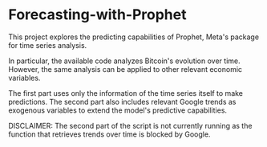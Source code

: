 # Forecasting-with-Prophet
This project explores the predicting capabilities of Prophet, Meta's package for time series analysis.

In particular, the available code analyzes Bitcoin's evolution over time. However, the same analysis can be applied to other relevant economic variables.

The first part uses only the information of the time series itself to make predictions. The second part also includes relevant Google trends as exogenous variables to extend the model's predictive capabilities.

DISCLAIMER: The second part of the script is not currently running as the function that retrieves trends over time is blocked by Google.
